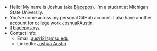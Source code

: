 - Hello! My name is Joshua (aka [Blacepos](https://github.com/Blacepos)). I'm a student at Michigan State University.
- You've come across my personal GitHub account. I also have another account for college work [JoshuaRAustin](https://github.com/JoshuaRAustin).
- 🚧[blacepos.xyz](http://blacepos.xyz/)
- Contact info:
  - Email: [austi121@msu.edu](mailto:austi121@msu.edu)
  - LinkedIn: [Joshua Austin](https://www.linkedin.com/in/joshua-austin-b5a34b234)
